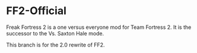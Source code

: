 FF2-Official
============

Freak Fortress 2 is a one versus everyone mod for Team Fortress 2.  It is the successor to the Vs. Saxton Hale mode.

This branch is for the 2.0 rewrite of FF2.
